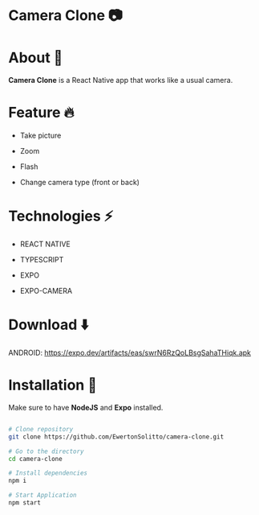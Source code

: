# Camera Clone 📷

# About 📝

**Camera Clone** is a React Native app that works like a usual camera.

# Feature 🔥

- Take picture

- Zoom

- Flash

- Change camera type (front or back)

# Technologies ⚡
 
 - REACT NATIVE

 - TYPESCRIPT

 - EXPO

 - EXPO-CAMERA

# Download ⬇️

ANDROID: https://expo.dev/artifacts/eas/swrN6RzQoLBsgSahaTHiqk.apk

# Installation 🔧

Make sure to have **NodeJS** and **Expo** installed.

```bash

# Clone repository
git clone https://github.com/EwertonSolitto/camera-clone.git

# Go to the directory
cd camera-clone

# Install dependencies
npm i

# Start Application
npm start

```
